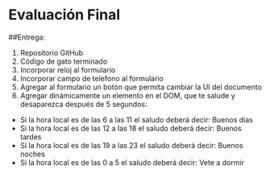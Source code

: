 # Evaluación Final

##Entrega:
1. Repositorio GitHub
2. Código de gato terminado
3. Incorporar reloj al formulario
4. Incorporar campo de telefono al formulario
5. Agregar al formulario un botón que permita cambiar la UI del documento 
6. Agregar dinámicamente un elemento en el DOM, que te salude y desaparezca después de 5 segundos:
  *	Si la hora local es de las 6 a las 11 el saludo deberá decir: Buenos días
  *	Si la hora local es de las 12 a las 18 el saludo deberá decir: Buenos tardes
  *	Si la hora local es de las 19 a las 23 el saludo deberá decir: Buenos noches
  *	Si la hora local es de las 0 a 5 el saludo deberá decir: Vete a dormir


